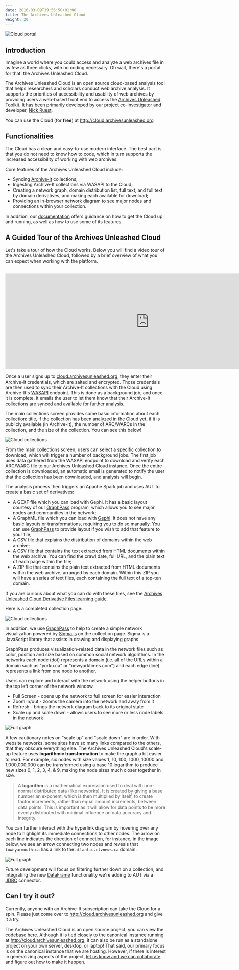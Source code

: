 ```yaml
---
date: 2016-03-09T19:56:50+01:00
title: The Archives Unleashed Cloud
weight: 20
---
```


![Cloud portal](/images/portal.png)

## Introduction

Imagine a world where you could access and analyze a web archives file in as few as three clicks, with no coding necessary. Oh wait, there's a portal for that: the Archives Unleashed Cloud.

The Archives Unleashed Cloud is an open source cloud-based analysis tool that helps researchers and scholars conduct web archive analysis. It supports the priorities of accessibility and usability of web archives by providing users a web-based front end to access the [Archives Unleashed Toolkit](/aut). It has been primarily developed by our project co-investigator and developer, [Nick Ruest](http://ruebot.net/).

You can use the Cloud (for **free**) at <http://cloud.archivesunleashed.org>

## Functionalities

The Cloud has a clean and easy-to-use modern interface. The best part is that you do not need to know how to code, which in turn supports the increased accessibility of working with web archives.

Core features of the Archives Unleashed Cloud include:

* Syncing [Archive-It](https://archive-it.org) collections;
* Ingesting Archive-It collections via WASAPI to the Cloud;
* Creating a network graph, domain distribution list, full text, and full text by domain derivatives, and making each available for download;
* Providing an in-browser network diagram to see major nodes and connections within your collection.

In addition, our [documentation](http://cloud.archivesunleashed.org/documentation) offers guidance on how to get the Cloud up and running, as well as how to use some of its features. 

## A Guided Tour of the Archives Unleashed Cloud

Let's take a tour of how the Cloud works. Below you will find a video tour of the Archives Unleashed Cloud, followed by a brief overview of what you can expect when working with the platform.
<br/><br/>

<iframe width="900" height="300" src="https://www.youtube.com/embed/BHP51tUhBFs" frameborder="0" allow="autoplay; encrypted-media" allowfullscreen></iframe>

Once a user signs up to [cloud.archivesunleashed.org](http://cloud.archivesunleashed.org/), they enter their Archive-It credentials, which are salted and encrypted. Those credentials are then used to sync their Archive-It collections with the Cloud using Archive-It's [WASAPI](https://github.com/WASAPI-Community/data-transfer-apis) endpoint. This is done as a background job, and once it is complete, it emails the user to let them know that their Archive-It collections are synced and available for further analysis. 

The main collections screen provides some basic information about each collection: title, if the collection has been analyzed in the Cloud yet, if it is publicly available (in Archive-It), the number of ARC/WARCs in the collection, and the size of the collection. You can see this below!

![Cloud collections](/images/collections.png)

From the main collections screen, users can select a specific collection to download, which will trigger a number of background jobs. The first job uses data gathered from the WASAPI endpoint to download and verify each ARC/WARC file to our Archives Unleashed Cloud instance. Once the entire collection is downloaded, an automatic email is generated to notify the user that the collection has been downloaded, and analysis will begin. 

The analysis process then triggers an Apache Spark job and uses AUT to create a basic set of derivatives:

* A GEXF file which you can load with Gephi. It has a basic layout courtesy of our [GraphPass](https://github.com/archivesunleashed/graphpass) program, which allows you to see major nodes and communities in the network;
* A GraphML file which you can load with [Gephi](https://gephi.org/). It does not have any basic layouts or transformations, requiring you to do so manually. You can use [GraphPass](https://github.com/archivesunleashed/graphpass) to provide layout if you wish to add that feature to your file;
* A CSV file that explains the distribution of domains within the web archive;
* A CSV file that contains the text extracted from HTML documents within the web archive. You can find the crawl date, full URL, and the plain text of each page within the file;
* A ZIP file that contains the plain text extracted from HTML documents within the web archive, arranged by each domain. Within this ZIP you will have a series of text files, each containing the full text of a top-ten domain.

If you are curious about what you can do with these files, see the [Archives Unleashed Cloud Derivative Files learning guide](https://cloud.archivesunleashed.org/derivatives).

Here is a completed collection page:

![Cloud collections](/images/analysis.png)

In addition, we use [GraphPass](https://github.com/archivesunleashed/graphpass) to help to create a simple network visualization powered by [Sigma js](http://sigmajs.org/) on the collection page. Sigma is a JavaScript library that assists in drawing and displaying graphs. 

GraphPass produces visualization-related data in the network files such as color, position and size based on common social network algorithms. In the networks each node (dot) represents a domain (i.e. all of the URLs within a domain such as "yorku.ca" or "newyorktimes.com") and each edge (line) represents a link from one node to another.

Users can explore and interact with the network using the helper buttons in the top left corner of the network window. 

* Full Screen - opens up the network to full screen for easier interaction
* Zoom in/out - zooms the camera into the network and away from it
* Refresh - brings the network diagram back to its original state
* Scale up and scale down - allows users to see more or less node labels in the network

![Full graph](/images/graph.png)

A few cautionary notes on "scale up" and "scale down" are in order. With website networks, some sites have so many links compared to the others, that they obscure everything else. The Archives Unleashed Cloud's scale-up feature uses **logarithmic transformation** to make the graph a bit easier to read. For example, six nodes with size values 1, 10, 100, 1000, 10000 and 1,000,000,000 can be transformed using a base 10 logarithm to produce new sizes 0, 1, 2, 3, 4, & 9, making the node sizes much closer together in size. 

> A **logarithm** is a mathematical expression used to deal with non-normal distributed data (like networks). It is created by giving a base number an exponent, which is then multiplied by itself, to create factor increments, rather than equal amount increments, between data points. This is important as it will allow for data points to be more evenly distributed with minimal influence on data accuracy and integrity.

You can further interact with the hyperlink diagram by hovering over any node to highlight its immediate connections to other nodes. The arrow on each line indicates the direction of connection, for instance, in the image below, we see an arrow connecting two nodes and reveals that `townyarmouth.ca` has a link to the `atlantic.ctvnews.ca` domain.

![Full graph](/images/neighbours.png)

Future development will focus on filtering further down on a collection, and integrating the new [DataFrame](https://spark.apache.org/docs/latest/sql-programming-guide.html) functionality we're adding to AUT via a [JDBC](https://en.wikipedia.org/wiki/JDBC_driver) connector.

## Can I try it out?

Currently, anyone with an Archive-It subscription can take the Cloud for a spin. Please just come over to <http://cloud.archivesunleashed.org> and give it a try.

The Archives Unleashed Cloud is an open source project, you can view the codebase [here](http://github.com/archivesunleashed/auk). Although it is tied closely to the canonical instance running at <http://cloud.archivesunleashed.org>, it can also be run as a standalone project on your own server, desktop, or laptop! That said, our primary focus is on the canonical instance that we are hosting. However, if there is interest in generalizing aspects of the project, [let us know and we can collaborate](https://archivesunleashed.org/get-involved/) and figure out how to make it happen.